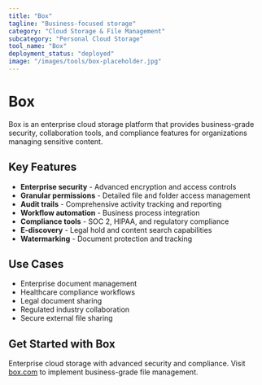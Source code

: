 ```yaml
---
title: "Box"
tagline: "Business-focused storage"
category: "Cloud Storage & File Management"
subcategory: "Personal Cloud Storage"
tool_name: "Box"
deployment_status: "deployed"
image: "/images/tools/box-placeholder.jpg"
---
```


# Box

Box is an enterprise cloud storage platform that provides business-grade security, collaboration tools, and compliance features for organizations managing sensitive content.

## Key Features

- **Enterprise security** - Advanced encryption and access controls
- **Granular permissions** - Detailed file and folder access management
- **Audit trails** - Comprehensive activity tracking and reporting
- **Workflow automation** - Business process integration
- **Compliance tools** - SOC 2, HIPAA, and regulatory compliance
- **E-discovery** - Legal hold and content search capabilities
- **Watermarking** - Document protection and tracking

## Use Cases

- Enterprise document management
- Healthcare compliance workflows
- Legal document sharing
- Regulated industry collaboration
- Secure external file sharing

## Get Started with Box

Enterprise cloud storage with advanced security and compliance. Visit [box.com](https://www.box.com) to implement business-grade file management.